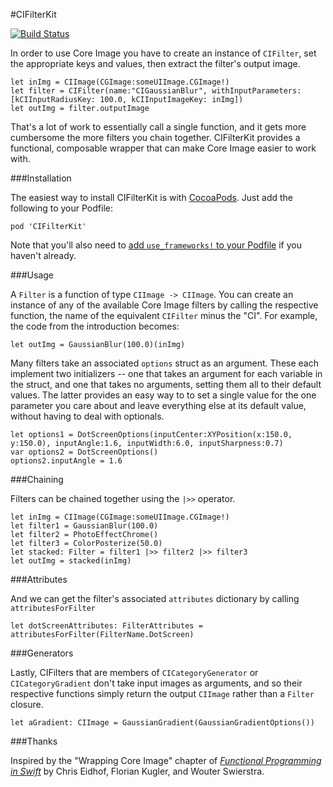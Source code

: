 #CIFilterKit

[![Build Status](https://travis-ci.org/jefflovejapan/CIFilterKit.svg?branch=master)](https://travis-ci.org/jefflovejapan/CIFilterKit)

In order to use Core Image you have to create an instance of `CIFilter`, set the appropriate keys and values, then extract the filter's output image. 

    let inImg = CIImage(CGImage:someUIImage.CGImage!)
    let filter = CIFilter(name:"CIGaussianBlur", withInputParameters:[kCIInputRadiusKey: 100.0, kCIInputImageKey: inImg])
    let outImg = filter.outputImage

That's a lot of work to essentially call a single function, and it gets more cumbersome the more filters you chain together. CIFilterKit provides a functional, composable wrapper that can make Core Image easier to work with.

###Installation

The easiest way to install CIFilterKit is with [CocoaPods](cocoapods.org). Just add the following to your Podfile:

    pod 'CIFilterKit'

Note that you'll also need to [add `use_frameworks!` to your Podfile](http://blog.cocoapods.org/CocoaPods-0.36/) if you haven't already.

###Usage

A `Filter` is a function of type `CIImage -> CIImage`. You can create an instance of any of the available Core Image filters by calling the respective function, the name of the equivalent `CIFilter` minus the "CI". For example, the code from the introduction becomes:

    let outImg = GaussianBlur(100.0)(inImg)

Many filters take an associated `options` struct as an argument. These each implement two initializers -- one that takes an argument for each variable in the struct, and one that takes no arguments, setting them all to their default values. The latter provides an easy way to to set a single value for the one parameter you care about and leave everything else at its default value, without having to deal with optionals.

    let options1 = DotScreenOptions(inputCenter:XYPosition(x:150.0, y:150.0), inputAngle:1.6, inputWidth:6.0, inputSharpness:0.7)
    var options2 = DotScreenOptions()
    options2.inputAngle = 1.6

###Chaining

Filters can be chained together using the `|>>` operator.

    let inImg = CIImage(CGImage:someUIImage.CGImage!)
    let filter1 = GaussianBlur(100.0)
    let filter2 = PhotoEffectChrome()
    let filter3 = ColorPosterize(50.0)
    let stacked: Filter = filter1 |>> filter2 |>> filter3
    let outImg = stacked(inImg)

###Attributes

And we can get the filter's associated `attributes` dictionary by calling `attributesForFilter`

    let dotScreenAttributes: FilterAttributes = attributesForFilter(FilterName.DotScreen)

###Generators

Lastly, CIFilters that are members of `CICategoryGenerator` or `CICategoryGradient` don't take input images as arguments, and so their respective functions simply return the output `CIImage` rather than a `Filter` closure.

    let aGradient: CIImage = GaussianGradient(GaussianGradientOptions())

###Thanks

Inspired by the "Wrapping Core Image" chapter of [*Functional Programming in Swift*](http://www.objc.io/books/) by Chris Eidhof, Florian Kugler, and Wouter Swierstra.